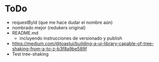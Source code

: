 # ToDo

- requestById (que me hace dudar el nombre aún)
- nombrado mejor (redukers original)
- README.md
  - incluyendo instrucciones de versionado y publish
- https://medium.com/@toastui/building-a-ui-library-capable-of-tree-shaking-from-a-to-z-b3f8a9be589f
- Test tree-shaking
